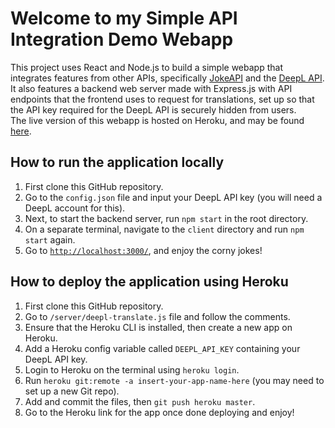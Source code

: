 # Welcome to my Simple API Integration Demo Webapp

This project uses React and Node.js to build a simple webapp that integrates features from other APIs, specifically [JokeAPI](https://jokeapi.dev/) and the [DeepL API](https://www.deepl.com/en/docs-api).\
It also features a backend web server made with Express.js with API endpoints that the frontend uses to request for translations, set up so that the API key required for the DeepL API is securely hidden from users.\
The live version of this webapp is hosted on Heroku, and may be found [here](https://aview-coding-challenge-7e2217167345.herokuapp.com/).

## How to run the application locally

1. First clone this GitHub repository.
2. Go to the `config.json` file and input your DeepL API key (you will need a DeepL account for this).
3. Next, to start the backend server, run `npm start` in the root directory.
4. On a separate terminal, navigate to the `client` directory and run `npm start` again.
5. Go to [`http://localhost:3000/`](http://localhost:3000/), and enjoy the corny jokes!

## How to deploy the application using Heroku

1. First clone this GitHub repository.
2. Go to `/server/deepl-translate.js` file and follow the comments.
3. Ensure that the Heroku CLI is installed, then create a new app on Heroku.
4. Add a Heroku config variable called `DEEPL_API_KEY` containing your DeepL API key.
5. Login to Heroku on the terminal using `heroku login`.
6. Run `heroku git:remote -a insert-your-app-name-here` (you may need to set up a new Git repo).
7. Add and commit the files, then `git push heroku master`.
8. Go to the Heroku link for the app once done deploying and enjoy!
